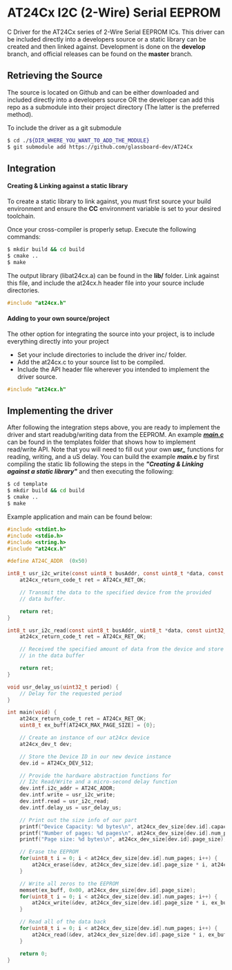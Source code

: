 # AT24Cx I2C (2-Wire) Serial EEPROM

C Driver for the AT24Cx series of 2-Wire Serial EEPROM ICs. This driver can be included directly into a developers source or a static library can be created and then linked against. Development is done on the **develop** branch, and official releases can be found on the **master** branch.

## Retrieving the Source
The source is located on Github and can be either downloaded and included directly into a developers source OR the developer can add this repo as a submodule into their project directory (The latter is the preferred method).

To include the driver as a git submodule
```bash
$ cd ./${DIR_WHERE_YOU_WANT_TO_ADD_THE_MODULE}
$ git submodule add https://github.com/glassboard-dev/AT24Cx
```

## Integration
#### Creating & Linking against a static library
To create a static library to link against, you must first source your build environment and ensure the **CC** environment variable is set to your desired toolchain.

Once your cross-compiler is properly setup. Execute the following commands:
```bash
$ mkdir build && cd build
$ cmake ..
$ make
```
The output library (libat24cx.a) can be found in the **lib/** folder. Link against this file, and include the at24cx.h header file into your source include directories.
```c
#include "at24cx.h"
```

#### Adding to your own source/project
The other option for integrating the source into your project, is to include everything directly into your project
* Set your include directories to include the driver inc/ folder.
* Add the at24cx.c to your source list to be compiled.
* Include the API header file wherever you intended to implement the driver source.
```c
#include "at24cx.h"
```

## Implementing the driver
After following the integration steps above, you are ready to implement the driver and start readubg/writing data from the EEPROM. An example [***main.c***](./template/main.c) can be found in the templates folder that shows how to implement read/write API. Note that you will need to fill out your own ***usr_*** functions for reading, writing, and a uS delay. You can build the example ***main.c*** by first compiling the static lib following the steps in the ***"Creating & Linking against a static library"*** and then executing the following:
```bash
$ cd template
$ mkdir build && cd build
$ cmake ..
$ make
```
Example application and main can be found below:
```C
#include <stdint.h>
#include <stdio.h>
#include <string.h>
#include "at24cx.h"

#define AT24C_ADDR  (0x50)

int8_t usr_i2c_write(const uint8_t busAddr, const uint8_t *data, const uint32_t len) {
    at24cx_return_code_t ret = AT24Cx_RET_OK;

    // Transmit the data to the specified device from the provided
    // data buffer.

    return ret;
}

int8_t usr_i2c_read(const uint8_t busAddr, uint8_t *data, const uint32_t len) {
    at24cx_return_code_t ret = AT24Cx_RET_OK;

    // Received the specified amount of data from the device and store it
    // in the data buffer

    return ret;
}

void usr_delay_us(uint32_t period) {
    // Delay for the requested period
}

int main(void) {
    at24cx_return_code_t ret = AT24Cx_RET_OK;
    uint8_t ex_buff[AT24CX_MAX_PAGE_SIZE] = {0};

    // Create an instance of our at24cx device
    at24cx_dev_t dev;

    // Store the Device ID in our new device instance
    dev.id = AT24Cx_DEV_512;

    // Provide the hardware abstraction functions for
    // I2c Read/Write and a micro-second delay function
    dev.intf.i2c_addr = AT24C_ADDR;
    dev.intf.write = usr_i2c_write;
    dev.intf.read = usr_i2c_read;
    dev.intf.delay_us = usr_delay_us;

    // Print out the size info of our part
    printf("Device Capacity: %d bytes\n", at24cx_dev_size[dev.id].capacity);
    printf("Number of pages: %d pages\n", at24cx_dev_size[dev.id].num_pages);
    printf("Page size: %d bytes\n", at24cx_dev_size[dev.id].page_size);

    // Erase the EEPROM
    for(uint8_t i = 0; i < at24cx_dev_size[dev.id].num_pages; i++) {
        at24cx_erase(&dev, at24cx_dev_size[dev.id].page_size * i, at24cx_dev_size[dev.id].page_size);
    }

    // Write all zeros to the EEPROM
    memset(ex_buff, 0x00, at24cx_dev_size[dev.id].page_size);
    for(uint8_t i = 0; i < at24cx_dev_size[dev.id].num_pages; i++) {
        at24cx_write(&dev, at24cx_dev_size[dev.id].page_size * i, ex_buff, at24cx_dev_size[dev.id].page_size);
    }

    // Read all of the data back
    for(uint8_t i = 0; i < at24cx_dev_size[dev.id].num_pages; i++) {
        at24cx_read(&dev, at24cx_dev_size[dev.id].page_size * i, ex_buff, at24cx_dev_size[dev.id].page_size);
    }

    return 0;
}
```